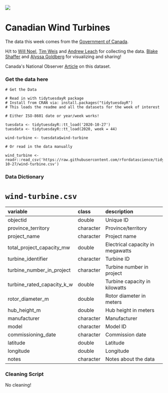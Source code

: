 ![](https://www.nationalobserver.com/sites/nationalobserver.com/files/styles/nat_header_full_size/public/img/2020/10/22/mooselake.jpg?itok=m3LaBMvd)

# Canadian Wind Turbines

The data this week comes from the [Government of Canada](https://open.canada.ca/data/en/dataset/79fdad93-9025-49ad-ba16-c26d718cc070). 

H/t to [Will Noel](https://twitter.com/OneWindyBoy), [Tim Weis](https://twitter.com/TimWeisAB/status/1277767327744811010?s=20) and [Andrew Leach](https://twitter.com/andrew_leach/status/1277785178891448320?s=20) for collecting the data. [Blake Shaffer](https://twitter.com/bcshaffer/status/1319662302254092290) and [Alyssa Goldberg](https://twitter.com/WireMonkey) for visualizing and sharing!

Canada's National Observer [Article](https://www.nationalobserver.com/2020/10/23/news/wind-turbine-database-canada) on this dataset.

### Get the data here

```{r}
# Get the Data

# Read in with tidytuesdayR package 
# Install from CRAN via: install.packages("tidytuesdayR")
# This loads the readme and all the datasets for the week of interest

# Either ISO-8601 date or year/week works!

tuesdata <- tidytuesdayR::tt_load('2020-10-27')
tuesdata <- tidytuesdayR::tt_load(2020, week = 44)

wind-turbine <- tuesdata$wind-turbine

# Or read in the data manually

wind_turbine <- readr::read_csv('https://raw.githubusercontent.com/rfordatascience/tidytuesday/master/data/2020/2020-10-27/wind-turbine.csv')

```
### Data Dictionary

# `wind-turbine.csv`

|variable                   |class     |description |
|:--------------------------|:---------|:-----------|
|objectid                   |double    | Unique ID |
|province_territory         |character | Province/territory |
|project_name               |character | Project name |
|total_project_capacity_mw  |double    | Electrical capacity in megawatts |
|turbine_identifier         |character | Turbine ID |
|turbine_number_in_project  |character | Turbine number in project|
|turbine_rated_capacity_k_w |double    | Turbine capacity in kilowatts |
|rotor_diameter_m           |double    | Rotor diameter in meters |
|hub_height_m               |double    | Hub height in meters |
|manufacturer               |character | Manufacturer |
|model                      |character | Model ID |
|commissioning_date         |character | Commission date|
|latitude                   |double    | Latitude |
|longitude                  |double    | Longitude |
|notes                      |character | Notes about the data|

### Cleaning Script

No cleaning!

